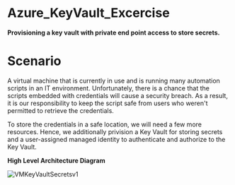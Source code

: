 # Azure_KeyVault_Excercise
**Provisioning a key vault with private end point access to store secrets.**

# Scenario
A virtual machine that is currently in use and is running many automation scripts in an IT environment. Unfortunately, there is a chance that the scripts embedded with credentials will cause a security breach. As a result, it is our responsibility to keep the script safe from users who weren't permitted to retrieve the credentials.

To store the credentials in a safe location, we will need a few more resources. Hence, we additionally privision a Key Vault for storing secrets and a user-assigned managed identity to authenticate and authorize to the Key Vault.

**High Level Architecture Diagram**

![VMKeyVaultSecretsv1](https://github.com/user-attachments/assets/74f905ab-b578-439f-8e8b-53507ede9d7a)
